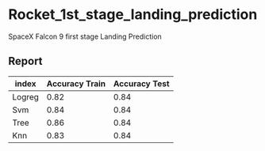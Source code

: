 # Rocket_1st_stage_landing_prediction
SpaceX  Falcon 9 first stage Landing Prediction

## Report
|index|Accuracy Train|Accuracy Test|
|---|---|---|
|Logreg|0\.82|0\.84|
|Svm|0\.84|0\.84|
|Tree|0\.86|0\.84|
|Knn|0\.83|0\.84|

